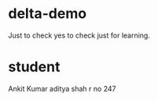 # delta-demo
Just to check
yes to check
just for learning.

# student
Ankit Kumar
aditya shah 
r no 247